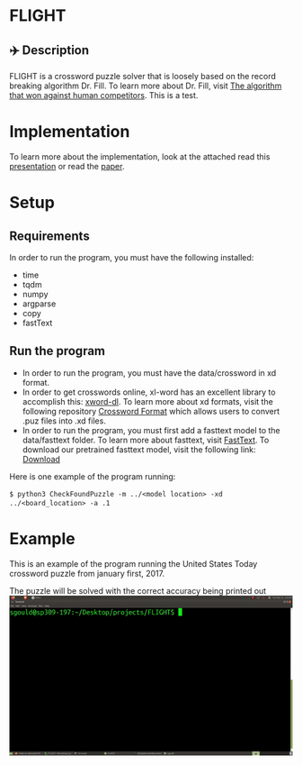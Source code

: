 # FLIGHT

## ✈️ Description

FLIGHT is a crossword puzzle solver that is loosely based on the record breaking algorithm Dr. Fill.  To learn more about
Dr. Fill, visit [The algorithm that won against human competitors](https://arxiv.org/abs/1401.4597).  This is a test.


# Implementation

To learn more about the implementation, look at the attached read this [presentation](https://github.com/seamusgould/FLIGHT/blob/master/CMPU366_Final_Presentation.pdf)
or read the [paper](https://github.com/seamusgould/FLIGHT/blob/master/CMPU366CrossWords.pdf).

# Setup

## Requirements
In order to run the program, you must have the following installed:
- time
- tqdm
- numpy
- argparse
- copy
- fastText

## Run the program

 - In order to run the program, you must have the data/crossword in xd format.
 - In order to get crosswords online, xl-word has an excellent library to accomplish this: [xword-dl](https://github.com/thisisparker/xword-dl).
To learn more about xd formats, visit the following repository [Crossword Format](https://github.com/century-arcade/xd)
which allows users to convert .puz files into .xd files.
 - In order to run the program, you must first add a fasttext model to the data/fasttext folder.  To learn more about fasttext, visit [FastText](https://fasttext.cc/).
To download our pretrained fasttext model, visit the following link: [Download](https://drive.google.com/file/d/1AZeDvWbBzC6mvLbcC-Kz9_y2jjULsv-A/view?usp=sharing)

Here is one example of the program running:

    $ python3 CheckFoundPuzzle -m ../<model location> -xd ../<board_location> -a .1

# Example

This is an example of the program running the United States Today crossword puzzle from january first, 2017.

The puzzle will be solved with the correct accuracy being printed out 
![grab-landing-page](https://github.com/seamusgould/FLIGHT/blob/master/example.gif?raw=true)

